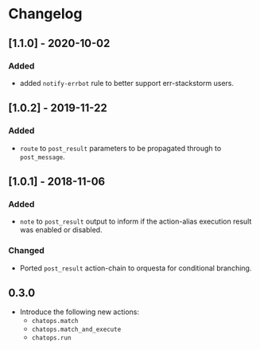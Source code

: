 # Changelog

## [1.1.0] - 2020-10-02
### Added
- added `notify-errbot` rule to better support err-stackstorm users.

## [1.0.2] - 2019-11-22
### Added
- `route` to `post_result` parameters to be propagated through to `post_message`.

## [1.0.1] - 2018-11-06
### Added
- `note` to `post_result` output to inform if the action-alias execution result was enabled or disabled.

### Changed
- Ported `post_result` action-chain to orquesta for conditional branching.

## 0.3.0

- Introduce the following new actions:
  * ``chatops.match``
  * ``chatops.match_and_execute``
  * ``chatops.run``
